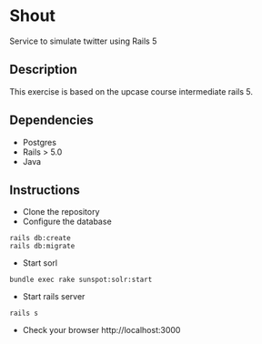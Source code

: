 # Shout 

Service to simulate twitter using Rails 5

## Description

This exercise is based on the upcase course intermediate rails 5.

## Dependencies

* Postgres
* Rails > 5.0
* Java

## Instructions

* Clone the repository
* Configure the database
```
rails db:create
rails db:migrate
```
* Start sorl 
```
bundle exec rake sunspot:solr:start
```
* Start rails server
```
rails s
```
* Check your browser http://localhost:3000
